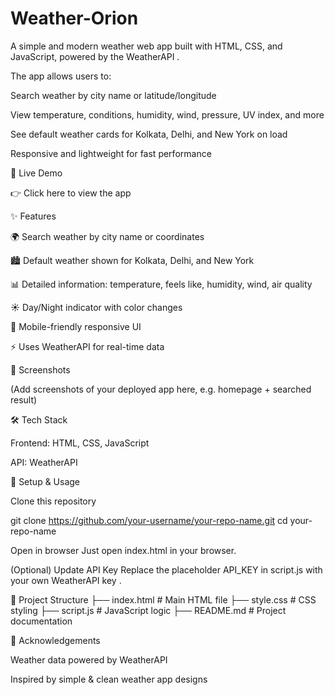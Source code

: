 # Weather-Orion

A simple and modern weather web app built with HTML, CSS, and JavaScript, powered by the WeatherAPI
.

The app allows users to:

Search weather by city name or latitude/longitude

View temperature, conditions, humidity, wind, pressure, UV index, and more

See default weather cards for Kolkata, Delhi, and New York on load

Responsive and lightweight for fast performance

🚀 Live Demo

👉 Click here to view the app

✨ Features

🌍 Search weather by city name or coordinates

🏙️ Default weather shown for Kolkata, Delhi, and New York

📊 Detailed information: temperature, feels like, humidity, wind, air quality

☀️ Day/Night indicator with color changes

📱 Mobile-friendly responsive UI

⚡ Uses WeatherAPI for real-time data

📸 Screenshots

(Add screenshots of your deployed app here, e.g. homepage + searched result)

🛠️ Tech Stack

Frontend: HTML, CSS, JavaScript

API: WeatherAPI

🔧 Setup & Usage

Clone this repository

git clone https://github.com/your-username/your-repo-name.git
cd your-repo-name


Open in browser
Just open index.html in your browser.

(Optional) Update API Key
Replace the placeholder API_KEY in script.js with your own WeatherAPI key
.

📂 Project Structure
├── index.html       # Main HTML file
├── style.css        # CSS styling
├── script.js        # JavaScript logic
├── README.md        # Project documentation

🙌 Acknowledgements

Weather data powered by WeatherAPI

Inspired by simple & clean weather app designs

